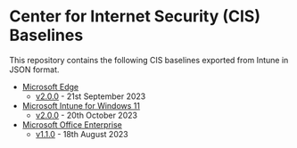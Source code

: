 # Center for Internet Security (CIS) Baselines

This repository contains the following CIS baselines exported from Intune in JSON format.

- [Microsoft Edge](./Baselines/Microsoft%20Edge)
  - [v2.0.0](./Baselines/Microsoft%20Edge/2.0.0) - 21st September 2023
- [Microsoft Intune for Windows 11](./Baselines/Microsoft%20Intune%20for%20Windows%2011)
  - [v2.0.0](./Baselines/Microsoft%20Intune%20for%20Windows%2011/2.0.0) - 20th October 2023
- [Microsoft Office Enterprise](./Baselines/Microsoft%20Office%20Enterprise)
  - [v1.1.0](./CIS/Baselines/Microsoft%20Office%20Enterprise/1.1.0) - 18th August 2023

